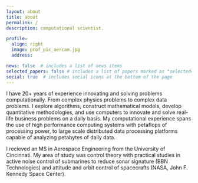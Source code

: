 ```yaml
---
layout: about
title: about
permalink: /
description: computational scientist.

profile:
  align: right
  image: prof_pic_aercam.jpg
  address: 

news: false  # includes a list of news items
selected_papers: false # includes a list of papers marked as "selected={true}"
social: true  # includes social icons at the bottom of the page
---
```


I have 20+ years of experience innovating and solving problems computationally. From complex physics problems to complex data problems.  I explore algorithms, construct mathematical models, develop quantitative methodologies, and use computers to innovate and solve real-life business problems on a daily basis.  My computational experience spans the use of high performance computing systems with petaflops of processing power, to large scale distributed data processing platforms capable of analyzing petabytes of daily data.

I recieved an MS in Aerospace Engineering from the University of Cincinnati.  My area of study was control theory with practical studies in active noise control of submarines to reduce sonar signature (BBN Technologies) and attitude and orbit control of spacecrafts (NASA, John F. Kennedy Space Center).




